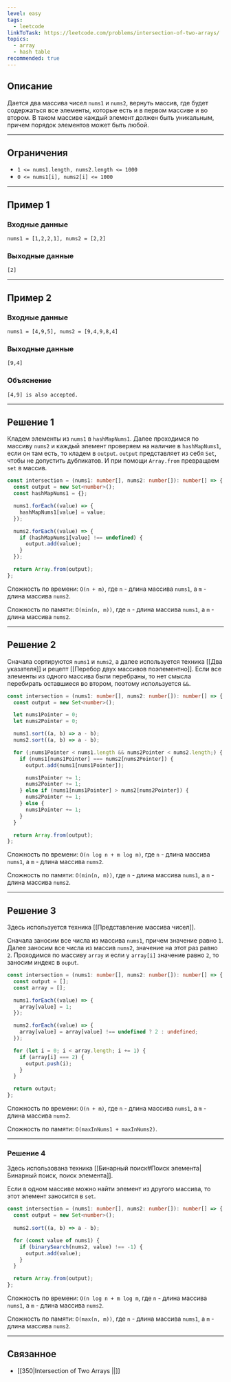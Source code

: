 ```yaml
---
level: easy
tags:
  - leetcode
linkToTask: https://leetcode.com/problems/intersection-of-two-arrays/
topics:
  - array
  - hash table
recommended: true
---
```

## Описание

Дается два массива чисел `nums1` и `nums2`, вернуть массив, где будет содержаться все элементы, которые есть и в первом массиве и во втором. В таком массиве каждый элемент должен быть уникальным, причем порядок элементов может быть любой.

---
## Ограничения

- `1 <= nums1.length, nums2.length <= 1000`
- `0 <= nums1[i], nums2[i] <= 1000`

---
## Пример 1

### Входные данные

```
nums1 = [1,2,2,1], nums2 = [2,2]
```
### Выходные данные

```
[2]
```

---
## Пример 2

### Входные данные

```
nums1 = [4,9,5], nums2 = [9,4,9,8,4]
```
### Выходные данные

```
[9,4]
```
### Объяснение

```
[4,9] is also accepted.
```

---
## Решение 1

Кладем элементы из `nums1` в `hashMapNums1`. Далее проходимся по массиву `nums2` и каждый элемент проверяем на наличие в `hashMapNums1`, если он там есть, то кладем в `output`. `output` представляет из себя `Set`, чтобы не допустить дубликатов. И при помощи `Array.from` превращаем `set` в массив.

```typescript
const intersection = (nums1: number[], nums2: number[]): number[] => {
  const output = new Set<number>();
  const hashMapNums1 = {};

  nums1.forEach((value) => {
    hashMapNums1[value] = value;
  });

  nums2.forEach((value) => {
    if (hashMapNums1[value] !== undefined) {
      output.add(value);
    }
  });

  return Array.from(output);
};
```

Сложность по времени: `O(n + m)`, где `n` - длина массива `nums1`, а `m` - длина массива `nums2`.

Сложность по памяти: `O(min(n, m))`, где `n` - длина массива `nums1`, а `m` - длина массива `nums2`.

---
## Решение 2

Сначала сортируются `nums1` и `nums2`, а далее используется техника [[Два указателя]] и рецепт [[Перебор двух массивов поэлементно]].  Если все элементы из одного массива были перебраны, то нет смысла перебирать оставшиеся во втором, поэтому используется `&&`.

```typescript
const intersection = (nums1: number[], nums2: number[]): number[] => {
  const output = new Set<number>();

  let nums1Pointer = 0;
  let nums2Pointer = 0;

  nums1.sort((a, b) => a - b);
  nums2.sort((a, b) => a - b);

  for (;nums1Pointer < nums1.length && nums2Pointer < nums2.length;) {
    if (nums1[nums1Pointer] === nums2[nums2Pointer]) {
      output.add(nums1[nums1Pointer]);

      nums1Pointer += 1;
      nums2Pointer += 1;
    } else if (nums1[nums1Pointer] > nums2[nums2Pointer]) {
      nums2Pointer += 1;
    } else {
      nums1Pointer += 1;
    }
  }

  return Array.from(output);
};
```

Сложность по времени: `O(n log n + m log m)`, где `n` - длина массива `nums1`, а `m` - длина массива `nums2`.

Сложность по памяти: `O(min(n, m))`, где `n` - длина массива `nums1`, а `m` - длина массива `nums2`.

---
## Решение 3

Здесь используется техника [[Представление массива чисел]].

Сначала заносим все числа из массива `nums1`, причем значение равно `1`. Далее заносим все числа из массив `nums2`, значение на этот раз равно `2`. Проходимся по массиву `array` и если у `array[i]` значение равно `2`, то заносим  индекс в `ouput`.

```typescript
const intersection = (nums1: number[], nums2: number[]): number[] => {
  const output = [];
  const array = [];

  nums1.forEach((value) => {
    array[value] = 1;
  });

  nums2.forEach((value) => {
    array[value] = array[value] !== undefined ? 2 : undefined;
  });

  for (let i = 0; i < array.length; i += 1) {
    if (array[i] === 2) {
      output.push(i);
    }
  }

  return output;
};
```

Сложность по времени: `O(n + m)`, где `n` - длина массива `nums1`, а `m` - длина массива `nums2`.

Сложность по памяти: `O(maxInNums1 + maxInNums2)`.

---
### Решение 4

Здесь использована техника [[Бинарный поиск#Поиск элемента|Бинарный поиск, поиск элемента]].

Если в одном массиве можно найти элемент из другого массива, то этот элемент заносится в `set`.

```typescript
const intersection = (nums1: number[], nums2: number[]): number[] => {
  const output = new Set<number>();
  
  nums2.sort((a, b) => a - b);

  for (const value of nums1) {
    if (binarySearch(nums2, value) !== -1) {
      output.add(value);
    }
  }

  return Array.from(output);
};
```

Сложность по времени: `O(n log n + m log m`, где `n` - длина массива `nums1`, а `m` - длина массива `nums2`.

Сложность по памяти: `O(max(n, m))`, где `n` - длина массива `nums1`, а `m` - длина массива `nums2`.

---
## Связанное 

- [[350|Intersection of Two Arrays ||]]